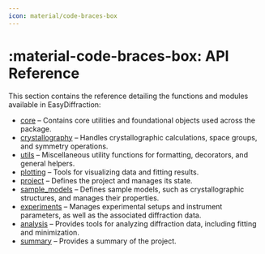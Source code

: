 ```yaml
---
icon: material/code-braces-box
---
```


# :material-code-braces-box: API Reference

This section contains the reference detailing the functions and modules
available in EasyDiffraction:

- [core](core.md) –
  Contains core utilities and foundational objects used across the package.
- [crystallography](crystallography.md) –
  Handles crystallographic calculations, space groups, and symmetry operations.
- [utils](utils.md) –
  Miscellaneous utility functions for formatting, decorators, and general helpers.
- [plotting](plotting.md) –
  Tools for visualizing data and fitting results.
- [project](project.md) –
  Defines the project and manages its state.
- [sample_models](sample_models.md) –
  Defines sample models, such as crystallographic structures, and manages their properties.
- [experiments](experiments.md) –
  Manages experimental setups and instrument parameters, as well as the associated diffraction data.
- [analysis](analysis.md) –
  Provides tools for analyzing diffraction data, including fitting and minimization.
- [summary](summary.md) –
  Provides a summary of the project.
